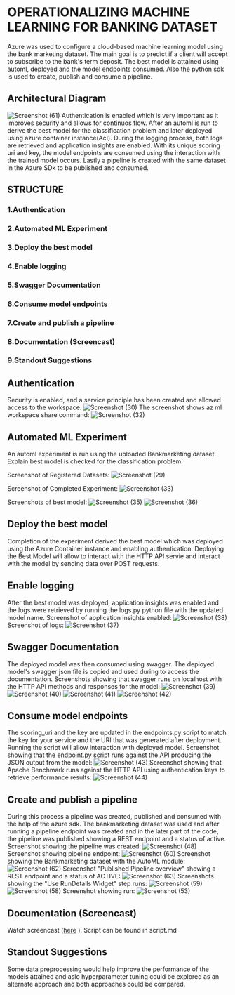    # OPERATIONALIZING MACHINE LEARNING FOR BANKING DATASET

Azure was used to configure a cloud-based machine learning model using the bank marketing dataset. The main goal is to predict if a client will accept to subscribe to the bank's term deposit. The best model is attained using automl, deployed and the model endpoints consumed. Also the python sdk is used to create, publish and consume a pipeline.

## Architectural Diagram

![Screenshot (61)](https://user-images.githubusercontent.com/48255327/159686354-4f97b3a4-928b-4715-9ce0-947a367ed4cd.png)
Authentication is enabled which is very important as it improves security and allows for continuos flow. After an automl is run to derive the best model for the classification problem and later deployed using azure container instance(AcI). During the logging process, both logs are retrieved and application insights are enabled. With its unique scoring uri and key, the model endpoints are consumed using the interaction with the trained model occurs. Lastly a pipeline is created with the same dataset in the Azure SDk to be published and consumed.

## STRUCTURE
### 1.Authentication
### 2.Automated ML Experiment
### 3.Deploy the best model
### 4.Enable logging
### 5.Swagger Documentation
### 6.Consume model endpoints
### 7.Create and publish a pipeline
### 8.Documentation (Screencast)
### 9.Standout Suggestions


## Authentication
Security is enabled, and a service principle has been created and allowed access to the workspace.
![Screenshot (30)](https://user-images.githubusercontent.com/48255327/159693112-60360588-c86d-4383-867c-c100f49f27cc.png)
The screenshot shows az ml workspace share command:
![Screenshot (32)](https://user-images.githubusercontent.com/48255327/159693185-514bfac9-007b-4a36-badf-b17eda950879.png)

## Automated ML Experiment
An automl experiment is run using the uploaded Bankmarketing dataset. Explain best model is checked for the classification problem.

Screenshot of Registered Datasets:
![Screenshot (29)](https://user-images.githubusercontent.com/48255327/159694544-34d29fe9-4347-4cea-824f-28b590237fef.png)

Screenshot of Completed Experiment:
![Screenshot (33)](https://user-images.githubusercontent.com/48255327/159694878-d9b8a866-7989-4580-bb66-39f47d10ac86.png)

Screenshots of best model:
![Screenshot (35)](https://user-images.githubusercontent.com/48255327/159695508-65d93ff5-4232-4847-b8c8-535a63928b35.png)
![Screenshot (36)](https://user-images.githubusercontent.com/48255327/159696269-b113ffb4-9233-49b1-bdb2-f9efad1055d9.png)

## Deploy the best model
Completion of the experiment derived the best model which was deployed using the Azure Container instance and enabling authentication. Deploying the Best Model will allow to interact with the HTTP API servie and interact with the model by sending data over POST requests.

## Enable logging
After the best model was deployed, application insights was enabled and the logs were retrieved by running the logs.py python file with the updated model name.
Screenshot of application insights enabled:
![Screenshot (38)](https://user-images.githubusercontent.com/48255327/159697660-cf7b4ce1-4135-4782-a330-8d6afa185679.png)
Screenshot of logs:
![Screenshot (37)](https://user-images.githubusercontent.com/48255327/159698174-0508bb0d-49ad-43bf-aa3d-2b24ee9282ea.png)

## Swagger Documentation
The deployed model was then consumed using swagger. The deployed model's swagger json file is copied and used during to access the documentation.
Screenshots showing that swagger runs on localhost with the HTTP API methods and responses for the model:
![Screenshot (39)](https://user-images.githubusercontent.com/48255327/159699413-cd09df0d-55e7-438c-8da8-fb793f100d88.png)
![Screenshot (40)](https://user-images.githubusercontent.com/48255327/159699443-3608a0d7-7adc-4d58-a55e-e6c8fdeb6adc.png)
![Screenshot (41)](https://user-images.githubusercontent.com/48255327/159699456-011cdba5-edf7-41e6-8397-aefb455d03c2.png)
![Screenshot (42)](https://user-images.githubusercontent.com/48255327/159699483-a20e0ae2-a461-42d3-9ff2-4bf1a41ecb62.png)

## Consume model endpoints
The scoring_uri and the key are updated in the endpoints.py script to match the key for your service and the URI that was generated after deployment. Running the script will allow interaction with deployed model.
Screenshot showing that the endpoint.py script runs against the API producing the JSON output from the model:
![Screenshot (43)](https://user-images.githubusercontent.com/48255327/159700502-19df6742-db9b-40c7-b4df-05e1486bc800.png)
Screenshot showing that Apache Benchmark runs against the HTTP API using authentication keys to retrieve performance results:
![Screenshot (44)](https://user-images.githubusercontent.com/48255327/159700538-221e29d8-aa50-46e9-b784-2e55c235fb83.png)

## Create and publish a pipeline
During this process a pipeline was created, published and consumed with the help of the azure sdk. The bankmarketing dataset was used and after running a pipeline endpoint was created and in the later part of the code, the pipeline was published showing a REST endpoint and a status of active.
Screenshot showing the pipeline was created:
![Screenshot (48)](https://user-images.githubusercontent.com/48255327/159702611-ae70ab84-4e20-4987-b660-d8d222407ab6.png)
Screenshot showing pipeline endpoint:
![Screenshot (60)](https://user-images.githubusercontent.com/48255327/159703038-644ca2c2-e182-429e-a768-6fea4be79a86.png)
Screenshot showing the Bankmarketing dataset with the AutoML module:
![Screenshot (62)](https://user-images.githubusercontent.com/48255327/159704289-063f8a76-047e-4cc9-894e-896412d01176.png)
Screenshot "Published Pipeline overview" showing a REST endpoint and a status of ACTIVE:
![Screenshot (63)](https://user-images.githubusercontent.com/48255327/159704537-fb551a60-612b-4795-83ae-96935971e829.png)
Screenshots showing the "Use RunDetails Widget" step runs:
![Screenshot (59)](https://user-images.githubusercontent.com/48255327/159704875-1a67e11e-724c-4cd5-89a2-49376b682a54.png)
![Screenshot (58)](https://user-images.githubusercontent.com/48255327/159704942-53ee2650-a4cf-46c0-ad61-ddcbcea73598.png)
Screenshot showing run:
![Screenshot (53)](https://user-images.githubusercontent.com/48255327/159705286-8c678ab1-d50e-4363-87fa-f14daec1e906.png)

## Documentation (Screencast)
Watch screencast ([here](https://youtu.be/m_rG0q5dr90) ). 
Script can be found in script.md

## Standout Suggestions
Some data preprocessing would help improve the performance of the models attained and aslo hyperparameter tuning could be explored as an alternate approach and both approaches could be compared.
